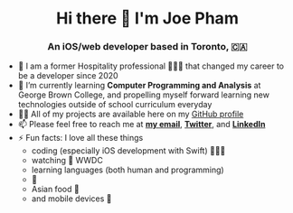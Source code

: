 <!--
**rungxanh2901/rungxanh2901** is a ✨ _special_ ✨ repository because its `README.md` (this file) appears on your GitHub profile.
 -->
 
<h1 align="center">Hi there 👋 I'm Joe Pham</h1>
<h3 align="center">An iOS/web developer based in Toronto, 🇨🇦</h3>


- 👔 I am a former Hospitality professional 👨🏻‍💼 that changed my career to be a developer since 2020
- 🌱 I’m currently learning **Computer Programming and Analysis** at George Brown College, and propelling myself forward learning new technologies outside of school curriculum everyday
- 👨‍💻 All of my projects are available here on my [GitHub profile](github.com/rungxanh1995)
- 📫 Please feel free to reach me at [**my email**](mailto:ptlam.vn95@gmail.com), [**Twitter**](https://twitter.com/rungxanh1995), and [**LinkedIn**](https://www.linkedin.com/in/ptlam95/)
- ⚡ Fun facts: I love all these things
   - coding (especially iOS development with Swift) 👨🏻‍💻
   - watching  WWDC
   - learning languages (both human and programming)
   - 🐶
   - Asian food 🍱
   - and mobile devices 📱
